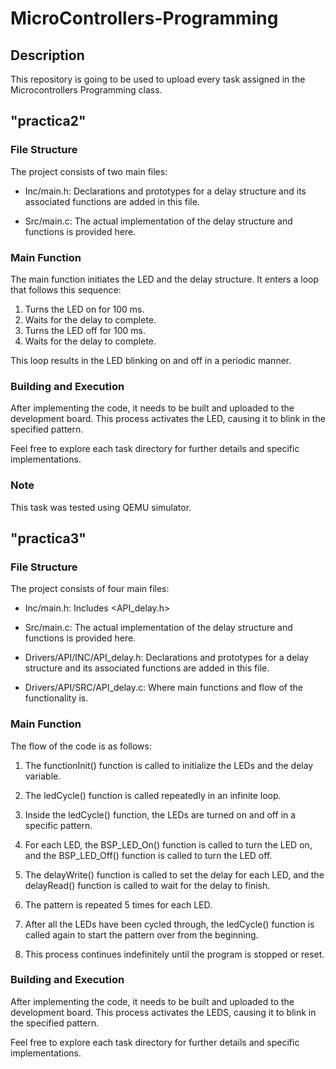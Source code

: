 # MicroControllers-Programming

## Description
This repository is going to be used to upload every task assigned in the Microcontrollers Programming class.

## "practica2"

### File Structure

The project consists of two main files:
 
- Inc/main.h: Declarations and prototypes for a delay structure and its associated functions are added in this file.

- Src/main.c: The actual implementation of the delay structure and functions is provided here.

### Main Function

The main function initiates the LED and the delay structure. It enters a loop that follows this sequence:

1. Turns the LED on for 100 ms.
2. Waits for the delay to complete.
3. Turns the LED off for 100 ms.
4. Waits for the delay to complete.

This loop results in the LED blinking on and off in a periodic manner.

### Building and Execution

After implementing the code, it needs to be built and uploaded to the development board. This process activates the LED, causing it to blink in the specified pattern.

Feel free to explore each task directory for further details and specific implementations.

### Note

This task was tested using QEMU simulator.

## "practica3"

### File Structure

The project consists of four main files:
 
- Inc/main.h: Includes <API_delay.h>

- Src/main.c: The actual implementation of the delay structure and functions is provided here.

- Drivers/API/INC/API_delay.h: Declarations and prototypes for a delay structure and its associated functions are added in this file.

- Drivers/API/SRC/API_delay.c: Where main functions and flow of the functionality is.

### Main Function

The flow of the code is as follows:

1. The functionInit() function is called to initialize the LEDs and the delay variable.

2. The ledCycle() function is called repeatedly in an infinite loop.

3. Inside the ledCycle() function, the LEDs are turned on and off in a specific pattern.

4. For each LED, the BSP_LED_On() function is called to turn the LED on, and the BSP_LED_Off() function is called to turn the LED off.

5. The delayWrite() function is called to set the delay for each LED, and the delayRead() function is called to wait for the delay to finish.

6. The pattern is repeated 5 times for each LED.

7. After all the LEDs have been cycled through, the ledCycle() function is called again to start the pattern over from the beginning.

8. This process continues indefinitely until the program is stopped or reset.

### Building and Execution

After implementing the code, it needs to be built and uploaded to the development board. This process activates the LEDS, causing it to blink in the specified pattern.

Feel free to explore each task directory for further details and specific implementations.